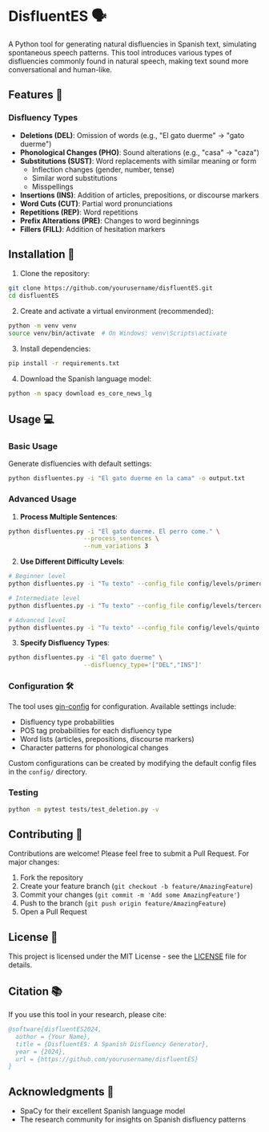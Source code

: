 # DisfluentES 🗣️

A Python tool for generating natural disfluencies in Spanish text, simulating spontaneous speech patterns. This tool introduces various types of disfluencies commonly found in natural speech, making text sound more conversational and human-like.

## Features 🌟

### Disfluency Types
- **Deletions (DEL)**: Omission of words (e.g., "El gato duerme" → "gato duerme")
- **Phonological Changes (PHO)**: Sound alterations (e.g., "casa" → "caza")
- **Substitutions (SUST)**: Word replacements with similar meaning or form
  - Inflection changes (gender, number, tense)
  - Similar word substitutions
  - Misspellings
- **Insertions (INS)**: Addition of articles, prepositions, or discourse markers
- **Word Cuts (CUT)**: Partial word pronunciations
- **Repetitions (REP)**: Word repetitions
- **Prefix Alterations (PRE)**: Changes to word beginnings
- **Fillers (FILL)**: Addition of hesitation markers

## Installation 🔧

1. Clone the repository:
```bash
git clone https://github.com/yourusername/disfluentES.git
cd disfluentES
```

2. Create and activate a virtual environment (recommended):
```bash
python -m venv venv
source venv/bin/activate  # On Windows: venv\Scripts\activate
```

3. Install dependencies:
```bash
pip install -r requirements.txt
```

4. Download the Spanish language model:
```bash
python -m spacy download es_core_news_lg
```

## Usage 💻

### Basic Usage

Generate disfluencies with default settings:
```bash
python disfluentes.py -i "El gato duerme en la cama" -o output.txt
```

### Advanced Usage

1. **Process Multiple Sentences**:
```bash
python disfluentes.py -i "El gato duerme. El perro come." \
                     --process_sentences \
                     --num_variations 3
```

2. **Use Different Difficulty Levels**:
```bash
# Beginner level
python disfluentes.py -i "Tu texto" --config_file config/levels/primero.gin

# Intermediate level
python disfluentes.py -i "Tu texto" --config_file config/levels/tercero.gin

# Advanced level
python disfluentes.py -i "Tu texto" --config_file config/levels/quinto.gin
```

3. **Specify Disfluency Types**:
```bash
python disfluentes.py -i "El gato duerme" \
                     --disfluency_type='["DEL","INS"]'
```

### Configuration 🛠️

The tool uses [gin-config](https://github.com/google/gin-config) for configuration. Available settings include:

- Disfluency type probabilities
- POS tag probabilities for each disfluency type
- Word lists (articles, prepositions, discourse markers)
- Character patterns for phonological changes

Custom configurations can be created by modifying the default config files in the `config/` directory.

### Testing

```bash
python -m pytest tests/test_deletion.py -v
```

## Contributing 🤝

Contributions are welcome! Please feel free to submit a Pull Request. For major changes:

1. Fork the repository
2. Create your feature branch (`git checkout -b feature/AmazingFeature`)
3. Commit your changes (`git commit -m 'Add some AmazingFeature'`)
4. Push to the branch (`git push origin feature/AmazingFeature`)
5. Open a Pull Request

## License 📄

This project is licensed under the MIT License - see the [LICENSE](LICENSE) file for details.

## Citation 📚

If you use this tool in your research, please cite:

```bibtex
@software{disfluentES2024,
  author = {Your Name},
  title = {DisfluentES: A Spanish Disfluency Generator},
  year = {2024},
  url = {https://github.com/yourusername/disfluentES}
}
```

## Acknowledgments 🙏

- SpaCy for their excellent Spanish language model
- The research community for insights on Spanish disfluency patterns
